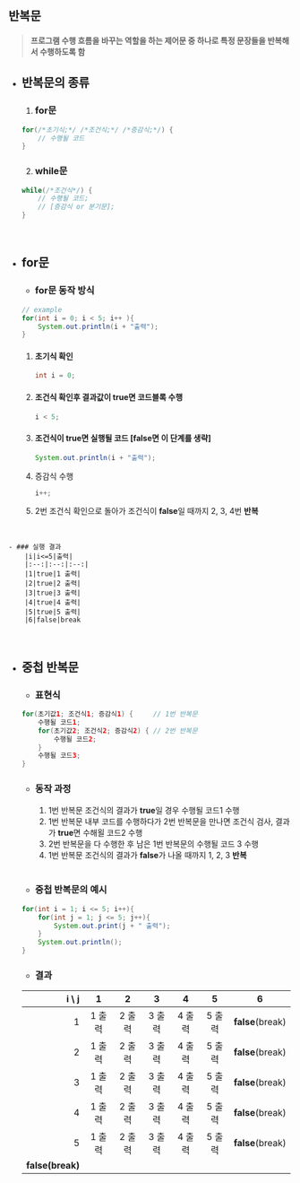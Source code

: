 ## 반복문
> #### 프로그램 수행 흐름을 바꾸는 역할을 하는 제어문 중 하나로 특정 문장들을 반복해서 수행하도록 함
 - ## 반복문의 종류
    1. ### for문
	```Java
	for(/*초기식;*/ /*조건식;*/ /*증감식;*/) {
		// 수행될 코드
	}
	```
	
	2. ### while문
	```Java
	while(/*조건식*/) {
		// 수행될 코드;
		// [증감식 or 분기문];
	}
	```  
</br>

 - ## for문
 	- ### for문 동작 방식
	```Java
	// example
 	for(int i = 0; i < 5; i++ ){
		System.out.println(i + "출력");
 	}
	```
	1. #### **초기식** 확인
  
		```Java
		int i = 0;
		```

	2. ####  조건식 확인후 결과값이 **true**면 코드블록 수행  

		```Java
		i < 5;
		```

	3. #### 조건식이 **true**면 실행될 코드 [**false**면 이 단계를 **생략**]   

		```Java
		System.out.println(i + "출력");
		```

	4. 증감식 수행  

		```Java
		i++;
		```

	5. 2번 조건식 확인으로 돌아가 조건식이 **false**일 때까지 2, 3, 4번 **반복**   
</br>
  

	- ### 실행 결과
		|i|i<=5|출력|
		|:--:|:--:|:--:|
		|1|true|1 출력|
		|2|true|2 출력|
		|3|true|3 출력|	
		|4|true|4 출력|
		|5|true|5 출력|
		|6|false|break   
</br>

- ## 중첩 반복문

	- ### 표현식
	```Java
	for(초기값1; 조건식1; 증감식1) {		// 1번 반복문
		수행될 코드1;
		for(초기값2; 조건식2; 증감식2) {	// 2번 반복문
			수행될 코드2;
		}
		수행될 코드3;
	}
	```
	- ### 동작 과정
		1. 1번 반복문 조건식의 결과가 **true**일 경우 수행될 코드1 수행
		2. 1번 반복문 내부 코드를 수행하다가 2번 반복문을 만나면 조건식 검사, 결과가 **true**면 수해욀 코드2 수행
		3. 2번 반복문을 다 수행한 후 남은 1번 반복문의 수행될 코드 3 수행
		4. 1번 반복문 조건식의 결과가 **false**가 나올 때까지 1, 2, 3 **반복**  

	</br>

	- ### 중첩 반복문의 예시
	```Java
	for(int i = 1; i <= 5; i++){
		for(int j = 1; j <= 5; j++){
			System.out.print(j + " 출력");
		}
		System.out.println();
	}
	```  
    - ### 결과
	|i  \  j|1|2|3|4|5|6|
	|--:|:--:|:--:|:--:|:--:|:--:|:--:|
	|1|1 출력|2 출력|3 출력|4 출력|5 출력|**false**(break)
	|2|1 출력|2 출력|3 출력|4 출력|5 출력|**false**(break)
	|3|1 출력|2 출력|3 출력|4 출력|5 출력|**false**(break)
	|4|1 출력|2 출력|3 출력|4 출력|5 출력|**false**(break)
	|5|1 출력|2 출력|3 출력|4 출력|5 출력|**false**(break)
	|**false(break)**|
